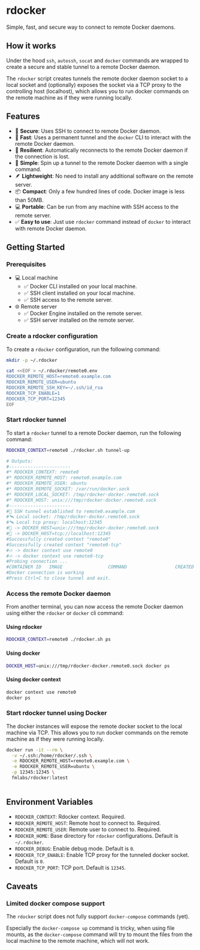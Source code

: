 # rdocker

Simple, fast, and secure way to connect to remote Docker daemons.


## How it works

Under the hood `ssh`, `autossh`, `socat` and `docker` commands 
are wrapped to create a secure and stable tunnel to a remote Docker daemon.

The `rdocker` script creates tunnels the remote docker daemon socket to a local socket 
and (optionally) exposes the socket via a TCP proxy to the controlling host (localhost),
which allows you to run docker commands on the remote machine as if they were running locally.


## Features

- 🔐 **Secure**: Uses SSH to connect to remote Docker daemon.
- 🚀 **Fast**: Uses a permanent tunnel and the `docker` CLI to interact with the remote Docker daemon.
- 💪 **Resilient**: Automatically reconnects to the remote Docker daemon if the connection is lost.
- 🍳 **Simple**: Spin up a tunnel to the remote Docker daemon with a single command.
- 🪶 **Lightweight**: No need to install any additional software on the remote server.
- 📦 **Compact**: Only a few hundred lines of code. Docker image is less than 50MB.
- 💻 **Portable**: Can be run from any machine with SSH access to the remote server.
- ✅ **Easy to use**: Just use `rdocker` command instead of `docker` to interact with remote Docker daemon.



## Getting Started

### Prerequisites

- 💻 Local machine
  - ✅ Docker CLI installed on your local machine.
  - ✅ SSH client installed on your local machine.
  - ✅ SSH access to the remote server.
- 🌐 Remote server
  - ✅ Docker Engine installed on the remote server.
  - ✅ SSH server installed on the remote server.


### Create a rdocker configuration

To create a `rdocker` configuration, run the following command:

```bash
mkdir -p ~/.rdocker

cat <<EOF > ~/.rdocker/remote0.env
RDOCKER_REMOTE_HOST=remote0.example.com
RDOCKER_REMOTE_USER=ubuntu
RDOCKER_REMOTE_SSH_KEY=~/.ssh/id_rsa
RDOCKER_TCP_ENABLE=1
RDOCKER_TCP_PORT=12345
EOF
```

### Start rdocker tunnel

To start a `rdocker` tunnel to a remote Docker daemon, run the following command:

```bash
RDOCKER_CONTEXT=remote0 ./rdocker.sh tunnel-up

# Outputs:
#-----------------------
#* RDOCKER_CONTEXT: remote0
#* RDOCKER_REMOTE_HOST: remote0.example.com
#* RDOCKER_REMOTE_USER: ubuntu
#* RDOCKER_REMOTE_SOCKET: /var/run/docker.sock
#* RDOCKER_LOCAL_SOCKET: /tmp/rdocker-docker.remote0.sock
#* RDOCKER_HOST: unix:///tmp/rdocker-docker.remote0.sock
#-----------------------
#🔐 SSH tunnel established to remote0.example.com
#🛰️ Local socket: /tmp/rdocker-docker.remote0.sock
#🛰️ Local tcp proxy: localhost:12345
#🚀 -> DOCKER_HOST=unix:///tmp/rdocker-docker.remote0.sock
#🚀 -> DOCKER_HOST=tcp://localhost:12345
#Successfully created context "remote0"
#Successfully created context "remote0-tcp"
#🔥️ -> docker context use remote0
#🔥️ -> docker context use remote0-tcp
#Probing connection ...
#CONTAINER ID   IMAGE                 COMMAND                  CREATED       STATUS                 PORTS                                       NAMES
#Docker connection is working
#Press Ctrl+C to close tunnel and exit.

```

### Access the remote Docker daemon

From another terminal, you can now access the remote Docker daemon using either the `rdocker` or `docker` cli command:

#### Using rdocker

```bash
RDOCKER_CONTEXT=remote0 ./rdocker.sh ps
```

#### Using docker

```bash
DOCKER_HOST=unix:///tmp/rdocker-docker.remote0.sock docker ps
```

#### Using docker context

```bash
docker context use remote0
docker ps
```


### Start rdocker tunnel using Docker

The docker instances will expose the remote docker socket to the local machine via TCP. 
This allows you to run docker commands on the remote machine as if they were running locally.

```bash
docker run -it --rm \
  -v ~/.ssh:/home/rdocker/.ssh \
  -e RDOCKER_REMOTE_HOST=remote0.example.com \
  -e RDOCKER_REMOTE_USER=ubuntu \
  -p 12345:12345 \
  fmlabs/rdocker:latest
  
```


## Environment Variables

- `RDOCKER_CONTEXT`: Rdocker context. Required.
- `RDOCKER_REMOTE_HOST`: Remote host to connect to. Required.
- `RDOCKER_REMOTE_USER`: Remote user to connect to. Required.
- `RDOCKER_HOME`: Base directory for `rdocker` configurations. Default is `~/.rdocker`.
- `RDOCKER_DEBUG`: Enable debug mode. Default is `0`.
- `RDOCKER_TCP_ENABLE`: Enable TCP proxy for the tunneled docker socket. Default is `0`.
- `RDOCKER_TCP_PORT`: TCP port. Default is `12345`.




## Caveats

### Limited docker compose support

The `rdocker` script does not fully support `docker-compose` commands (yet).

Especially the `docker-compose up` command is tricky, when using 
file mounts, as the `docker-compose` command will try to mount the files
from the local machine to the remote machine, which will not work.

